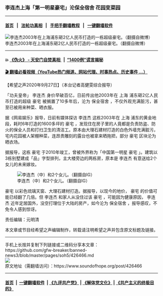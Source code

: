 ### 李连杰上海「第一明星豪宅」沦保全宿舍 花园变菜园
------------------------

#### [首页](https://github.com/gfw-breaker/banned-news3/blob/master/README.md) &nbsp;&nbsp;|&nbsp;&nbsp; [法轮功真相](https://github.com/begood0513/basic/blob/master/README.md)  &nbsp;&nbsp;|&nbsp;&nbsp; [手把手翻墙教程](https://github.com/gfw-breaker/guides/wiki)  &nbsp;&nbsp;|&nbsp;&nbsp; [一键翻墙软件](https://github.com/gfw-breaker/nogfw/blob/master/README.md)  



<div><img alt="李连杰2003年在上海浦东砸2亿人民币打造的一栋超级豪宅。（翻摄自微博）" src="https://img.soundofhope.org/2020-09/phpfru1wr-1601262059798.jpg"/>
<br/><figcaption class="caption">
 李连杰2003年在上海浦东砸2亿人民币打造的一栋超级豪宅。（翻摄自微博）
</figcaption></div><hr/>

#### 💥 [《伪火》 - 天安门自焚真相 ](http://158.247.195.190:10000/videos/blog/weihuo.html)&nbsp; |&nbsp; [“1400例”谎言揭秘  ](http://158.247.195.190:10000/videos/blog/jiexi1400.html)

#### [ 🎬  翻墙必看视频（YouTube热门频道、网站代理、时事热点、历史事件 ...）](https://github.com/gfw-breaker/links/blob/master/banned.md)

<div><div class="Content__Wrapper sc-1bvya0-0 grZQxZ">
 <p class="meta-top">
  <span class="meta">
   【希望之声2020年9月27日】（本台记者高健雯综合报导）
  </span>
 </p>
 <p style="text-align:justify">
  「功夫皇帝」
  <ok href="/term/45050">
   李连杰
  </ok>
  身价早破百亿，日前传出他2003年在
  <ok href="/term/2303">
   上海
  </ok>
  浦东砸2亿人民币打造的超级
  <ok href="/term/20552">
   豪宅
  </ok>
  被搁置了10多年后，沦为
  <ok href="/term/385606">
   保全宿舍
  </ok>
  ，不仅外观充满脏污，甚至已被用来种菜、晒衣服。
 </p>
 <p>
  据《网易娱乐》报导，日前有媒体探访
  <ok href="/term/45050">
   李连杰
  </ok>
  这栋2003年在
  <ok href="/term/2303">
   上海
  </ok>
  浦东的黄金地段，耗时6年打造的1600多坪的
  <ok href="/term/20552">
   豪宅
  </ok>
  ，发现住在房子里的人竟都是负责防盗、防火的保全人员和打扫卫生的清洁工。原本由大理石建材打造的白色外墙充满脏污，宅内花园被人架棚种菜，连昂贵雕刻的露台也被拿来晒拖把，部分
  <ok href="/term/20552">
   豪宅
  </ok>
  区块沦为晒衣场。
 </p>
 <p>
  据报导，这栋
  <ok href="/term/20552">
   豪宅
  </ok>
  于2010年竣工，曾被外界称为「中国第一明星
  <ok href="/term/20552">
   豪宅
  </ok>
  」。建筑以3栋别墅建成「品」字型排列，主大楼旁边的两栋房，原本是
  <ok href="/term/45050">
   李连杰
  </ok>
  有意送给2个女儿的未来嫁妆。
 </p>
 <figure class="OImage__StyledFigure-sc-1lfley0-0 hHSfVg">
  <img alt="李连杰（中）和2个女儿。（翻摄自IG）" src="https://img.soundofhope.org/2020-09/phpbkmxfk-1601262207097.jpg"/>
  <br/><figcaption>
   李连杰（中）和2个女儿。（翻摄自IG）
  </figcaption>
 </figure>
 <p>
  <ok href="/term/20552">
   豪宅
  </ok>
  以彩色琉璃天窗、大理石建材打造。据报导，以现今的地价，
  <ok href="/term/20552">
   豪宅
  </ok>
  的价值可能已经翻了几倍。但
  <ok href="/term/45050">
   李连杰
  </ok>
  和家人从没住过该
  <ok href="/term/20552">
   豪宅
  </ok>
  ，可能因为健康原因，
  <ok href="/term/45050">
   李连杰
  </ok>
  近年定居国外，没空打理位于大陆的房产，如今沦为
  <ok href="/term/385606">
   保全宿舍
  </ok>
  ，报导感叹，不免令人感到惊讶。
 </p>
 <p class="meta-btm">
  责任编辑：元明清
 </p>
 <p class="meta-btm">
  本文章或节目经希望之声编辑制作，转载请注明希望之声并包含原文标题及链接。
 </p>
</div>
</div>
<hr/>
手机上长按并复制下列链接或二维码分享本文章：<br/>
https://github.com/gfw-breaker/banned-news3/blob/master/pages/soh5/426466.md <br/>
<a href='https://github.com/gfw-breaker/banned-news3/blob/master/pages/soh5/426466.md'><img src='https://github.com/gfw-breaker/banned-news3/blob/master/pages/soh5/426466.md.png'/></a> <br/>
原文地址（需翻墙访问）：https://www.soundofhope.org/post/426466


------------------------
#### [首页](https://github.com/gfw-breaker/banned-news3/blob/master/README.md) &nbsp;|&nbsp; [一键翻墙软件](https://github.com/gfw-breaker/nogfw/blob/master/README.md) &nbsp;| [《九评共产党》](https://github.com/gfw-breaker/9ping.md/blob/master/README.md#九评之一评共产党是什么) | [《解体党文化》](https://github.com/gfw-breaker/jtdwh.md/blob/master/README.md) | [《共产主义的终极目的》](https://github.com/gfw-breaker/gczydzjmd.md/blob/master/README.md)


<img src='http://gfw-breaker.win/banned-news3/pages/soh5/426466.md' width='0px' height='0px'/>